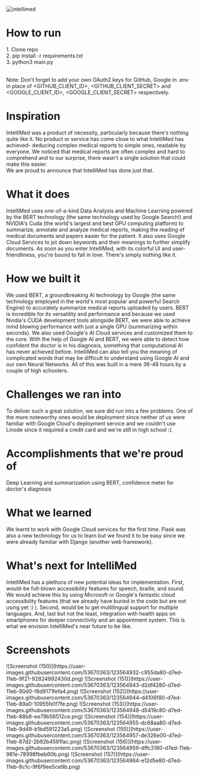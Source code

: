 ![intellimed](https://user-images.githubusercontent.com/53670363/121812988-b0e9aa00-cc9c-11eb-9565-88d4ac0a857b.png)

<h1>How to run</h1>
1. Clone repo<br>
2. pip install -r requirements.txt<br>
3. python3 main.py<br>
<br>

Note: Don't forget to add your own OAuth2 keys for GitHub, Google in .env in place of <GITHUB_CLIENT_ID>, <GITHUB_CLIENT_SECRET> and <GOOGLE_CLIENT_ID>, <GOOGLE_CLIENT_SECRET> respectively.

<h1>Inspiration</h1>
IntelliMed was a product of necessity, particularly because there's nothing quite like it. No product or service has come close to what IntelliMed has achieved- deducing complex medical reports to simple ones, readable by everyone. We noticed that medical reports are often complex and hard to comprehend and to our surprise, there wasn't a single solution that could make this easier.
<br>
We are proud to announce that IntelliMed has done just that.

<h1>What it does</h1>
IntelliMed uses one-of-a-kind Data Analysis and Machine Learning powered by the BERT technology (the same technology used by Google Search!) and NVIDIA's Cuda (the world's largest and best GPU computing platform) to summarize, annotate and analyze medical reports, making the reading of medical documents and papers easier for the patient. It also uses Google Cloud Services to jot down keywords and their meanings to further simplify documents. As soon as you enter IntelliMed, with its colorful UI and user-friendliness, you're bound to fall in love. There's simply nothing like it.

<h1>How we built it</h1>
We used BERT, a groundbreaking AI technology by Google (the same technology employed in the world's most popular and powerful Search Engine) to accurately summarize medical reports uploaded by users. BERT is incredible for its versatility and performance and because we used Nvidia's CUDA development tools alongside BERT, we were able to achieve mind blowing performance with just a single GPU (summarizing within seconds). We also used Google's AI Cloud services and customized them to the core. With the help of Google AI and BERT, we were able to detect how confident the doctor is in his diagnosis, something that computational AI has never achieved before. IntelliMed can also tell you the meaning of complicated words that may be difficult to understand using Google AI and our own Neural Networks. All of this was built in a mere 36-48 hours by a couple of high schoolers.

<h1>Challenges we ran into</h1>
To deliver such a great solution, we sure did run into a few problems. One of the more noteworthy ones would be deployment since neither of us were familiar with Google Cloud's deployment service and we couldn't use Linode since it required a credit card and we're still in high school :(.

<h1>Accomplishments that we're proud of</h1>
Deep Learning and summarization using BERT, confidence meter for doctor's diagnosis

<h1>What we learned</h1>
We learnt to work with Google Cloud services for the first time. Flask was also a new technology for us to learn but we found it to be easy since we were already familiar with Django (another web framework).

<h1>What's next for IntelliMed</h1>
IntelliMed has a plethora of new potential ideas for implementation. First, would-be full-blown accessibility features for speech, braille, and sound. We would achieve this by using Microsoft or Google's fantastic cloud accessibility features (that we already have buried in the code but are not using yet :) ). Second, would be to get multilingual support for multiple languages. And, last but not the least, integration with health apps on smartphones for deeper connectivity and an appointment system. This is what we envision IntelliMed's near future to be like.

<h1>Screenshots</h1>
![Screenshot (150)](https://user-images.githubusercontent.com/53670363/123564932-c955da80-d7ed-11eb-9f21-92824992430d.png)
![Screenshot (151)](https://user-images.githubusercontent.com/53670363/123564943-d2df4280-d7ed-11eb-90d0-f8d9171fefa4.png)
![Screenshot (152)](https://user-images.githubusercontent.com/53670363/123564944-d4106f80-d7ed-11eb-89a0-10955fe1f7fe.png)
![Screenshot (153)](https://user-images.githubusercontent.com/53670363/123564948-d5419c80-d7ed-11eb-88b8-ee79b56512ce.png)
![Screenshot (154)](https://user-images.githubusercontent.com/53670363/123564955-dc68aa80-d7ed-11eb-9d49-b1bd591223a5.png)
![Screenshot (155)](https://user-images.githubusercontent.com/53670363/123564957-de326e00-d7ed-11eb-87d2-2b92b4591fac.png)
![Screenshot (156)](https://user-images.githubusercontent.com/53670363/123564959-dffc3180-d7ed-11eb-981e-78998fbeb60b.png)
![Screenshot (157)](https://user-images.githubusercontent.com/53670363/123564964-e12d5e80-d7ed-11eb-8c1c-9f6f9ee5ce9b.png)
